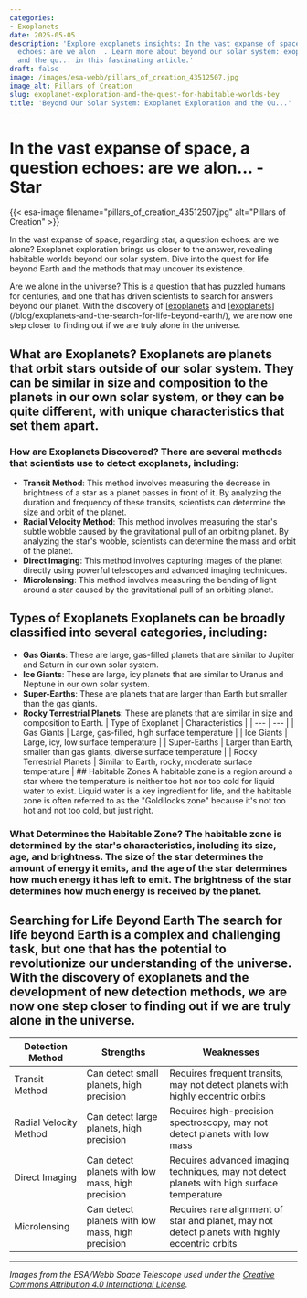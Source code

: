 ```yaml
---
categories:
- Exoplanets
date: 2025-05-05
description: 'Explore exoplanets insights: In the vast expanse of space, a question
  echoes: are we alon  . Learn more about beyond our solar system: exoplanet exploration
  and the qu... in this fascinating article.'
draft: false
image: /images/esa-webb/pillars_of_creation_43512507.jpg
image_alt: Pillars of Creation
slug: exoplanet-exploration-and-the-quest-for-habitable-worlds-bey
title: 'Beyond Our Solar System: Exoplanet Exploration and the Qu...'
---
```


# In the vast expanse of space, a question echoes: are we alon... - Star
{{< esa-image filename="pillars_of_creation_43512507.jpg" alt="Pillars of Creation" >}}



In the vast expanse of space, regarding star, a question echoes: are we alone? Exoplanet exploration brings us closer to the answer, revealing habitable worlds beyond our solar system. Dive into the quest for life beyond Earth and the methods that may uncover its existence.

Are we alone in the universe? This is a question that has puzzled humans for centuries, and one that has driven scientists to search for answers beyond our planet. With the discovery of [[exoplanets](/blog/exoplanets-and-the-search-for-life-beyond-our-solar-system/solar-system/) and [[exoplanets](/blog/a-new-method-to-detect-atmospheres-on-rocky-exoplanets)](/blog/exoplanets-and-the-search-for-life-beyond-earth/), we are now one step closer to finding out if we are truly alone in the universe.

 ## What are Exoplanets? Exoplanets are planets that orbit stars outside of our solar system. They can be similar in size and composition to the planets in our own solar system, or they can be quite different, with unique characteristics that set them apart.

 ### How are Exoplanets Discovered? There are several methods that scientists use to detect exoplanets, including:

  -  **Transit Method**: This method involves measuring the decrease in brightness of a star as a planet passes in front of it. By analyzing the duration and frequency of these transits, scientists can determine the size and orbit of the planet.
 -  **Radial Velocity Method**: This method involves measuring the star's subtle wobble caused by the gravitational pull of an orbiting planet. By analyzing the star's wobble, scientists can determine the mass and orbit of the planet.
 -  **Direct Imaging**: This method involves capturing images of the planet directly using powerful telescopes and advanced imaging techniques.
 -  **Microlensing**: This method involves measuring the bending of light around a star caused by the gravitational pull of an orbiting planet.
  ## Types of Exoplanets Exoplanets can be broadly classified into several categories, including:

  -  **Gas Giants**: These are large, gas-filled planets that are similar to Jupiter and Saturn in our own solar system.
 -  **Ice Giants**: These are large, icy planets that are similar to Uranus and Neptune in our own solar system.
 -  **Super-Earths**: These are planets that are larger than Earth but smaller than the gas giants.
 -  **Rocky Terrestrial Planets**: These are planets that are similar in size and composition to Earth.
  | Type of Exoplanet | Characteristics |
| --- | --- |
| Gas Giants | Large, gas-filled, high surface temperature |
| Ice Giants | Large, icy, low surface temperature |
| Super-Earths | Larger than Earth, smaller than gas giants, diverse surface temperature |
| Rocky Terrestrial Planets | Similar to Earth, rocky, moderate surface temperature | ## Habitable Zones A habitable zone is a region around a star where the temperature is neither too hot nor too cold for liquid water to exist. Liquid water is a key ingredient for life, and the habitable zone is often referred to as the "Goldilocks zone" because it's not too hot and not too cold, but just right.

 ### What Determines the Habitable Zone? The habitable zone is determined by the star's characteristics, including its size, age, and brightness. The size of the star determines the amount of energy it emits, and the age of the star determines how much energy it has left to emit. The brightness of the star determines how much energy is received by the planet.

 ## Searching for Life Beyond Earth The search for life beyond Earth is a complex and challenging task, but one that has the potential to revolutionize our understanding of the universe. With the discovery of exoplanets and the development of new detection methods, we are now one step closer to finding out if we are truly alone in the universe.

 | Detection Method | Strengths | Weaknesses |
| --- | --- | --- |
| Transit Method | Can detect small planets, high precision | Requires frequent transits, may not detect planets with highly eccentric orbits |
| Radial Velocity Method | Can detect large planets, high precision | Requires high-precision spectroscopy, may not detect planets with low mass |
| Direct Imaging | Can detect planets with low mass, high precision | Requires advanced imaging techniques, may not detect planets with high surface temperature |
| Microlensing | Can detect planets with low mass, high precision | Requires rare alignment of star and planet, may not detect planets with highly eccentric orbits | ## Conclusion The discovery of exoplanets has opened up new possibilities for the search for life beyond Earth. With the development of new detection methods and the analysis of data from existing exoplanet discoveries, we are now one step closer to finding out if we are truly alone in the universe. The search for life beyond Earth is a complex and challenging task, but one that has the potential to revolutionize our understanding of the universe.

---

*Images from the ESA/Webb Space Telescope used under the [Creative Commons Attribution 4.0 International License](https://creativecommons.org/licenses/by/4.0).*